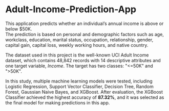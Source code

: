 # Adult-Income-Prediction-App

This application predicts whether an individual’s annual income is above or below $50K.  
The prediction is based on personal and demographic factors such as age, workclass, education, marital status, 
occupation, relationship, gender, capital gain, capital loss, weekly working hours, and native country.  

The dataset used in this project is the well-known UCI Adult Income dataset, which contains 48,842 records 
with 14 descriptive attributes and one target variable, *Income*. The target has two classes: "<=50K" and ">50K".  

In this study, multiple machine learning models were tested, including Logistic Regression, Support Vector Classifier, 
Decision Tree, Random Forest, Gaussian Naive Bayes, and XGBoost. After evaluation, the XGBoost Classifier achieved 
the highest accuracy of **87.32%**, and it was selected as the final model for making predictions in this app. 
